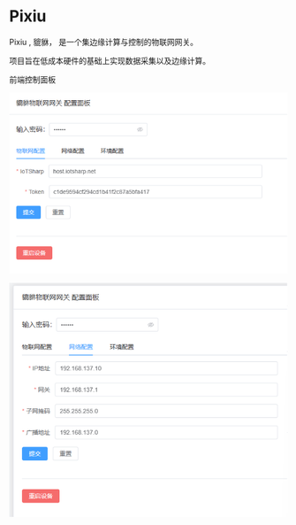 # Pixiu
Pixiu , 貔貅， 是一个集边缘计算与控制的物联网网关。

项目旨在低成本硬件的基础上实现数据采集以及边缘计算。 

前端控制面板

![物联网配置](web/public/iotconfig.jpg)

![网络](web/public/network.jpg)

